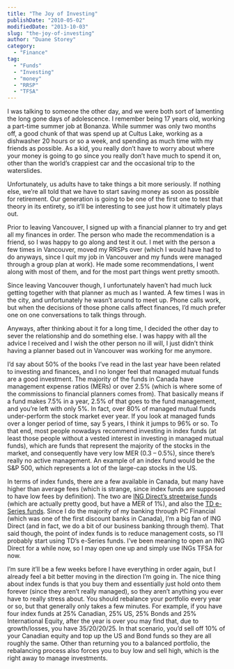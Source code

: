 ```yaml
---
title: "The Joy of Investing"
publishDate: "2010-05-02"
modifiedDate: "2013-10-03"
slug: "the-joy-of-investing"
author: "Duane Storey"
category:
  - "Finance"
tag:
  - "Funds"
  - "Investing"
  - "money"
  - "RRSP"
  - "TFSA"
---
```


I was talking to someone the other day, and we were both sort of lamenting the long gone days of adolescence. I remember being 17 years old, working a part-time summer job at Bonanza. While summer was only two months off, a good chunk of that was spend up at Cultus Lake, working as a dishwasher 20 hours or so a week, and spending as much time with my friends as possible. As a kid, you really don’t have to worry about where your money is going to go since you really don’t have much to spend it on, other than the world’s crappiest car and the occasional trip to the waterslides.

Unfortunately, us adults have to take things a bit more seriously. If nothing else, we’re all told that we have to start saving money as soon as possible for retirement. Our generation is going to be one of the first one to test that theory in its entirety, so it’ll be interesting to see just how it ultimately plays out.

Prior to leaving Vancouver, I signed up with a financial planner to try and get all my finances in order. The person who made the recommendation is a friend, so I was happy to go along and test it out. I met with the person a few times in Vancouver, moved my RRSPs over (which I would have had to do anyways, since I quit my job in Vancouver and my funds were managed through a group plan at work). He made some recommendations, I went along with most of them, and for the most part things went pretty smooth.

Since leaving Vancouver though, I unfortunately haven’t had much luck getting together with that planner as much as I wanted. A few times I was in the city, and unfortunately he wasn’t around to meet up. Phone calls work, but when the decisions of those phone calls affect finances, I’d much prefer one on one conversations to talk things through.

Anyways, after thinking about it for a long time, I decided the other day to sever the relationship and do something else. I was happy with all the advice I received and I wish the other person no ill will, I just didn’t think having a planner based out in Vancouver was working for me anymore.

I’d say about 50% of the books I’ve read in the last year have been related to investing and finances, and I no longer feel that managed mutual funds are a good investment. The majority of the funds in Canada have management expense ratios (MERs) or over 2.5% (which is where some of the commissions to financial planners comes from). That basically means if a fund makes 7.5% in a year, 2.5% of that goes to the fund management, and you’re left with only 5%. In fact, over 80% of managed mutual funds under-perform the stock market ever year. If you look at managed funds over a longer period of time, say 5 years, I think it jumps to 96% or so. To that end, most people nowadays recommend investing in index funds (at least those people without a vested interest in investing in managed mutual funds), which are funds that represent the majority of the stocks in the market, and consequently have very low MER (0.3 – 0.5%), since there’s really no active management. An example of an index fund would be the S&amp;P 500, which represents a lot of the large-cap stocks in the US.

In terms of index funds, there are a few available in Canada, but many have higher than average fees (which is strange, since index funds are supposed to have low fees by definition). The two are [ING Direct’s streetwise funds](http://www.ingdirect.ca/en/save-invest/mutualfunds/advantage/index.html) (which are actually pretty good, but have a MER of 1%), and also the [TD e-Series funds](http://www.tdcanadatrust.com/mutualfunds/tdeseriesfunds/index.jsp). Since I do the majority of my banking through PC Financial (which was one of the first discount banks in Canada), I’m a big fan of ING Direct (and in fact, we do a bit of our business banking through them). That said though, the point of index funds is to reduce management costs, so I’ll probably start using TD’s e-Series funds. I’ve been meaning to open an ING Direct for a while now, so I may open one up and simply use INGs TFSA for now.

I’m sure it’ll be a few weeks before I have everything in order again, but I already feel a bit better moving in the direction I’m going in. The nice thing about index funds is that you buy them and essentially just hold onto them forever (since they aren’t really managed), so they aren’t anything you ever have to really stress about. You should rebalance your portfolio every year or so, but that generally only takes a few minutes. For example, if you have four index funds at 25% Canadian, 25% US, 25% Bonds and 25% International Equity, after the year is over you may find that, due to growth/losses, you have 35/20/20/25. In that scenario, you’d sell off 10% of your Canadian equity and top up the US and Bond funds so they are all roughly the same. Other than returning you to a balanced portfolio, the rebalancing process also forces you to buy low and sell high, which is the right away to manage investments.